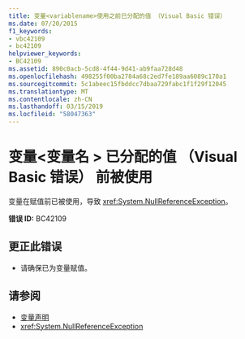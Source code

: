```yaml
---
title: 变量<variablename>使用之前已分配的值 （Visual Basic 错误）
ms.date: 07/20/2015
f1_keywords:
- vbc42109
- bc42109
helpviewer_keywords:
- BC42109
ms.assetid: 890c0acb-5cd8-4f44-9d41-ab9faa728d48
ms.openlocfilehash: 498255f00ba2784a68c2ed7fe189aa6089c170a1
ms.sourcegitcommit: 5c1abeec15fbddcc7dbaa729fabc1f1f29f12045
ms.translationtype: MT
ms.contentlocale: zh-CN
ms.lasthandoff: 03/15/2019
ms.locfileid: "58047363"
---
```

# <a name="variable-variablename-is-used-before-it-has-been-assigned-a-value-visual-basic-error"></a>变量\<变量名 > 已分配的值 （Visual Basic 错误） 前被使用
变量在赋值前已被使用，导致 <xref:System.NullReferenceException>。  
  
 **错误 ID:** BC42109  
  
## <a name="to-correct-this-error"></a>更正此错误  
  
-   请确保已为变量赋值。  
  
## <a name="see-also"></a>请参阅

- [变量声明](../../visual-basic/programming-guide/language-features/variables/variable-declaration.md)
- <xref:System.NullReferenceException>

